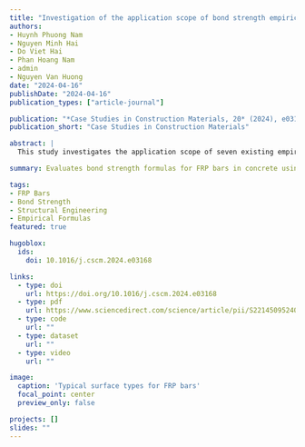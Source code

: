 ```yaml
---
title: "Investigation of the application scope of bond strength empirical formulas for various FRP bars in concrete: A case study utilizing the safety probability value with a large test dataset"
authors:
- Huynh Phuong Nam
- Nguyen Minh Hai
- Do Viet Hai
- Phan Hoang Nam
- admin
- Nguyen Van Huong
date: "2024-04-16"
publishDate: "2024-04-16"
publication_types: ["article-journal"]

publication: "*Case Studies in Construction Materials, 20* (2024), e03168"
publication_short: "Case Studies in Construction Materials"

abstract: |
  This study investigates the application scope of seven existing empirical formulas for assessing the bond strength of various FRP bars in concrete, including normal, high-strength, and ultra-high-strength concrete. Using a dataset of 1019 pull-out test specimens from 34 studies, the paper evaluates formula performance, introduces safety probability values, and proposes safety coefficients to broaden applicability for modern FRP materials and concretes.

summary: Evaluates bond strength formulas for FRP bars in concrete using a large test dataset and proposes safety coefficients for broader applicability.

tags:
- FRP Bars
- Bond Strength
- Structural Engineering
- Empirical Formulas
featured: true

hugoblox:
  ids:
    doi: 10.1016/j.cscm.2024.e03168

links:
  - type: doi
    url: https://doi.org/10.1016/j.cscm.2024.e03168
  - type: pdf
    url: https://www.sciencedirect.com/science/article/pii/S221450952400319X
  - type: code
    url: ""
  - type: dataset
    url: ""
  - type: video
    url: ""

image:
  caption: 'Typical surface types for FRP bars'
  focal_point: center
  preview_only: false

projects: []
slides: ""
---
```


